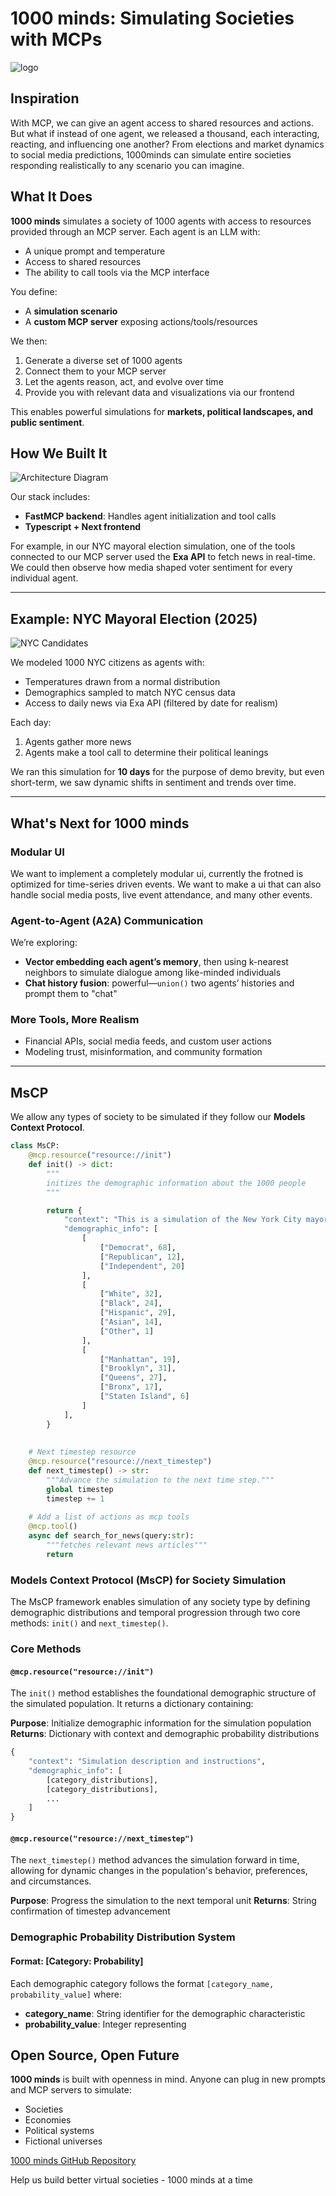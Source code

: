 # 1000 minds: Simulating Societies with MCPs
![logo](https://i.ibb.co/27XqyD2D/logo2.jpg)

## Inspiration
With MCP, we can give an agent access to shared resources and actions. But what if instead of one agent, we released a thousand, each interacting, reacting, and influencing one another? From elections and market dynamics to social media predictions, 1000minds can simulate entire societies responding realistically to any scenario you can imagine.


## What It Does
**1000 minds** simulates a society of 1000 agents with access to resources provided through an MCP server. Each agent is an LLM with:
- A unique prompt and temperature
- Access to shared resources
- The ability to call tools via the MCP interface

You define:
- A **simulation scenario**
- A **custom MCP server** exposing actions/tools/resources

We then:
1. Generate a diverse set of 1000 agents
2. Connect them to your MCP server
3. Let the agents reason, act, and evolve over time
4. Provide you with relevant data and visualizations via our frontend

This enables powerful simulations for **markets, political landscapes, and public sentiment**.

## How We Built It
![Architecture Diagram](https://i.ibb.co/5XyWyGW7/Structure.png)

Our stack includes:
- **FastMCP backend**: Handles agent initialization and tool calls
- **Typescript + Next frontend**

For example, in our NYC mayoral election simulation, one of the tools connected to our MCP server used the **Exa API** to fetch news in real-time. We could then observe how media shaped voter sentiment for every individual agent.

---

## Example: NYC Mayoral Election (2025)

![NYC Candidates](https://cdn.abcotvs.com/dip/images/15973530_030325-wabc-nyc-mayoral-candidates-img.jpg)

We modeled 1000 NYC citizens as agents with:
- Temperatures drawn from a normal distribution
- Demographics sampled to match NYC census data
- Access to daily news via Exa API (filtered by date for realism)

Each day:
1. Agents gather more news
2. Agents make a tool call to determine their political leanings

We ran this simulation for **10 days** for the purpose of demo brevity, but even short-term, we saw dynamic shifts in sentiment and trends over time.

---

## What's Next for 1000 minds

### Modular UI

We want to implement a completely modular ui, currently the frotned is optimized for time-series driven events. We want to make a ui that can also handle social media posts, live event attendance, and many other events.

### Agent-to-Agent (A2A) Communication
We’re exploring:
- **Vector embedding each agent’s memory**, then using k-nearest neighbors to simulate dialogue among like-minded individuals
- **Chat history fusion**: powerful—`union()` two agents’ histories and prompt them to "chat"

### More Tools, More Realism
- Financial APIs, social media feeds, and custom user actions
- Modeling trust, misinformation, and community formation

---
## MsCP 
We allow any types of society to be simulated if they follow our **Models Context Protocol**. 

```python
class MsCP: 
    @mcp.resource("resource://init")
    def init() -> dict:
        """
        initizes the demographic information about the 1000 people
        """

        return {
            "context": "This is a simulation of the New York City mayoral elections. You are going to pretend to be a person, whose demographics will be given to you. Each day, you will have the option to make a decision or read the news. Based on this, make a decision for the New York city mayoral election.",
            "demographic_info": [
                [
                    ["Democrat", 68],
                    ["Republican", 12],
                    ["Independent", 20]
                ],
                [
                    ["White", 32],
                    ["Black", 24],
                    ["Hispanic", 29],
                    ["Asian", 14],
                    ["Other", 1]
                ],
                [
                    ["Manhattan", 19],
                    ["Brooklyn", 31],
                    ["Queens", 27],
                    ["Bronx", 17],
                    ["Staten Island", 6]
                ]
            ], 
        }
    
    
    # Next timestep resource
    @mcp.resource("resource://next_timestep")
    def next_timestep() -> str:
        """Advance the simulation to the next time step."""
        global timestep
        timestep += 1
    
    # Add a list of actions as mcp tools
    @mcp.tool()
    async def search_for_news(query:str):
        """fetches relevant news articles"""
        return 
```


### Models Context Protocol (MsCP) for Society Simulation

The MsCP framework enables simulation of any society type by defining demographic distributions and temporal progression through two core methods: `init()` and `next_timestep()`.

### Core Methods

#### `@mcp.resource("resource://init")`

The `init()` method establishes the foundational demographic structure of the simulated population. It returns a dictionary containing:

**Purpose**: Initialize demographic information for the simulation population
**Returns**: Dictionary with context and demographic probability distributions

```python
{
    "context": "Simulation description and instructions",
    "demographic_info": [
        [category_distributions],
        [category_distributions],
        ...
    ]
}
```

#### `@mcp.resource("resource://next_timestep")`

The `next_timestep()` method advances the simulation forward in time, allowing for dynamic changes in the population's behavior, preferences, and circumstances.

**Purpose**: Progress the simulation to the next temporal unit
**Returns**: String confirmation of timestep advancement

### Demographic Probability Distribution System

#### Format: [Category: Probability]

Each demographic category follows the format `[category_name, probability_value]` where:

- **category_name**: String identifier for the demographic characteristic
- **probability_value**: Integer representing

## Open Source, Open Future
**1000 minds** is built with openness in mind. Anyone can plug in new prompts and MCP servers to simulate:
- Societies
- Economies
- Political systems
- Fictional universes

[1000 minds GitHub Repository](https://github.com/lychee-development/yc_hack_517)

Help us build better virtual societies - 1000 minds at a time
